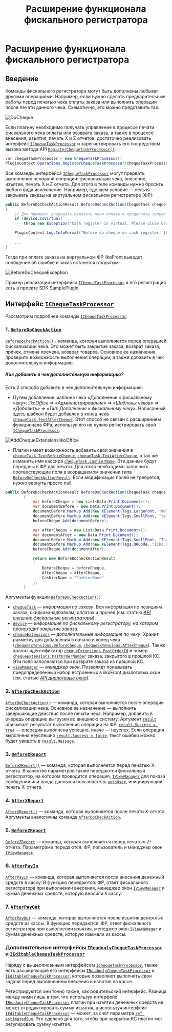 ﻿---
title: Расширение функционала фискального регистратора 
layout: default
---
# Расширение функционала фискального регистратора #

## Введение
 
Команды фискального регистратора могут быть дополнены любыми другими операциями. 
Например, если нужно сделать предварительные работы перед печатью чека оплаты заказа или выполнить операции после печати данного чека.
Схематично, это можно представить так:

![DoCheque](../../img/chequeTaskProcessor/doCheque.png)

Если плагину необходимо получать управление в процессе печати фискального чека оплаты или возврата заказа, а также в процессе внесения, изъятия, печать X и Z отчетов, достаточно реализовать интерфейс [`IChequeTaskProcessor`](http://iiko.github.io/front.api.sdk/v6/html/T_Resto_Front_Api_Devices_ChequeTaskProcessor_IChequeTaskProcessor.htm) и зарегистрировать его посредством вызова метода API [`RegisterChequeTaskProcessor()`](http://iiko.github.io/front.api.sdk/v6/html/M_Resto_Front_Api_IOperationService_RegisterChequeTaskProcessor.htm):
```cs
var chequeTaskProcessor = new ChequeTaskProcessor()
PluginContext.Operations.RegisterChequeTaskProcessor(chequeTaskProcessor);
```

Все команды интерфейса [`IChequeTaskProcessor`](http://iiko.github.io/front.api.sdk/v6/html/T_Resto_Front_Api_Devices_ChequeTaskProcessor_IChequeTaskProcessor.htm) могут прервать выполнение основной операции: фискализация чека, внесение, изъятие, печать X и Z отчета. Для этого в теле команды нужно бросить любого вида исключение.
Например, сделаем условие — нельзя закрывать заказы на виртуальном фискальном регистраторе (ФР):
```cs
public BeforeDoCheckActionResult BeforeDoCheckAction(ChequeTask chequeTask, ICashRegisterInfo device, CashRegisterChequeExtensions chequeExtensions, IViewManager viewManager)
{
	// Для примера: разрешать печатать чеки оплаты и предоплаты только на реальном устройстве.
	if (device.IsVirtual)
		throw new Exception("Cash register is virtual. Please close order only on real device.");

	PluginContext.Log.InfoFormat("Before do cheque on cash register: {0} ({1})", device.FriendlyName, device.Id);
	
	...
}
```
Тогда при оплате заказа на виртуальном ФР iikoFront выведет сообщение об ошибке и заказ останется открытым:

![BeforeDoChequeException](../../img/chequeTaskProcessor/beforeDoChequeException.png)

Пример реализации интерфейса [`IChequeTaskProcessor`](http://iiko.github.io/front.api.sdk/v6/html/T_Resto_Front_Api_Devices_ChequeTaskProcessor_IChequeTaskProcessor.htm) и его регистрация есть в проекте SDK SamplePlugin.


## Интерфейс [`IChequeTaskProcessor`](http://iiko.github.io/front.api.sdk/v6/html/T_Resto_Front_Api_Devices_ChequeTaskProcessor_IChequeTaskProcessor.htm)

Рассмотрим подробнее команды [`IChequeTaskProcessor`](http://iiko.github.io/front.api.sdk/v6/html/T_Resto_Front_Api_Devices_ChequeTaskProcessor_IChequeTaskProcessor.htm).


### 1. [`BeforeDoCheckAction`](http://iiko.github.io/front.api.sdk/v6/html/M_Resto_Front_Api_Devices_ChequeTaskProcessor_IChequeTaskProcessor_BeforeDoCheckAction.htm)

[`BeforeDoCheckAction()`](http://iiko.github.io/front.api.sdk/v6/html/M_Resto_Front_Api_Devices_ChequeTaskProcessor_IChequeTaskProcessor_BeforeDoCheckAction.htm) - команда, которая выполняется перед операцией фискализации чека. Это может быть закрытие заказа, возврат заказа, пречек, отмена пречека, возврат товаров. 
Основное ее назначение проверить возможность выполнения операции, а также добавить в чек дополнительную информацию.

##### Как добавить в чек дополнительную информацию?

Есть 2 способа добавить в чек дополнительную информацию:
- Путем добавления шаблона чека «Дополнение к фискальному чеку»: *iikoOffice => «Администрирование» => «Шаблоны чеков» => «Добавить» => «Тип: Дополнение к фискальному чеку»*.
Написанный здесь шаблон будет добавлен в конец чека [`chequeTask.TextAfterCheque`](http://iiko.github.io/front.api.sdk/v6/html/P_Resto_Front_Api_Data_Device_Tasks_BillTask_TextAfterCheque.htm).
Этот способ не связан с расширением функционала ФРа, используя его не нужно регистрировать свой [`IChequeTaskProcessor`](http://iiko.github.io/front.api.sdk/v6/html/T_Resto_Front_Api_Devices_ChequeTaskProcessor_IChequeTaskProcessor.htm).

![AddChequeExtensionsIikoOffice](../../img/chequeTaskProcessor/addChequeExtensionsIikoOffice.png)

-  Плагин имеет возможность добавить свои значения в [`chequeTask.TextBeforeCheque`](http://iiko.github.io/front.api.sdk/v6/html/P_Resto_Front_Api_Data_Device_Tasks_BillTask_TextBeforeCheque.htm), [`chequeTask.TextAfterCheque`](http://iiko.github.io/front.api.sdk/v6/html/P_Resto_Front_Api_Data_Device_Tasks_BillTask_TextAfterCheque.htm), а так же изменить имя кассира [`chequeTask.cashierName`](http://iiko.github.io/front.api.sdk/v6/html/P_Resto_Front_Api_Data_Device_Tasks_CashRegisterTask_CashierName.htm). Эти данные будут переданы в ФР для печати. Для этого необходимо заполнить соотвествующие поля в возращаемом значении типа [`BeforeDoCheckActionResult`](http://iiko.github.io/front.api.sdk/v6/html/T_Resto_Front_Api_Data_Device_BeforeDoCheckActionResult.htm). Если модификация полей не требуется, нужно вернуть просто null.
```cs
public BeforeDoCheckActionResult BeforeDoCheckAction(ChequeTask chequeTask, ICashRegisterInfo device, CashRegisterChequeExtensions chequeExtensions, IViewManager viewManager)
        {
            var beforeCheque = new List<Data.Print.Document>();
            var documentBefore = new Data.Print.Document();
            documentBefore.Markup.Add(new XElement(Tags.LargeFont, "Welcome"));
            documentBefore.Markup.Add(new XElement(Tags.SmallFont, "tel. 555-123456"));
            beforeCheque.Add(documentBefore);

            var afterCheque = new List<Data.Print.Document>();
            var documentAfter = new Data.Print.Document();
            documentBefore.Markup.Add(new XElement(Tags.SmallFont, "Thank you for shopping"));
            documentBefore.Markup.Add(new XElement(Tags.QRCode, "iiko.ru"));
            beforeCheque.Add(documentAfter);

            return new BeforeDoCheckActionResult
            {
                BeforeCheque = beforeCheque,
                AfterCheque = afterCheque,
                CashierName = "CashierName"
            };
        }
```

Аргументы функции [`BeforeDoCheckAction()`](http://iiko.github.io/front.api.sdk/v6/html/M_Resto_Front_Api_Devices_ChequeTaskProcessor_IChequeTaskProcessor_BeforeDoCheckAction.htm):
- [`chequeTask`](http://iiko.github.io/front.api.sdk/v6/html/T_Resto_Front_Api_Data_Device_Tasks_ChequeTask.htm) — *информация по заказу*. 
Вся информация по позициям  заказа, скидкам/надбавкам, оплатах и прочее (см. статью [*API внешние фискальные регистраторы*](CashRegisters.html "Внешние фискальные регистраторы")).
- [`device`](http://iiko.github.io/front.api.sdk/v6/html/T_Resto_Front_Api_Data_Device_ICashRegisterInfo.htm) — *информация по фискальному регистратору, на котором происходит закрытие заказа*.
- [`chequeExtensions`](http://iiko.github.io/front.api.sdk/v6/html/T_Resto_Front_Api_Data_Device_CashRegisterChequeExtensions.htm) — *дополнительныя информация по чеку*. 
Хранит разметку для добавления в начало и конец чека ([`chequeExtensions.BeforeCheque`](http://iiko.github.io/front.api.sdk/v6/html/P_Resto_Front_Api_Data_Device_CashRegisterChequeExtensions_BeforeCheque.htm), [`chequeExtensions.AfterCheque`](http://iiko.github.io/front.api.sdk/v6/html/P_Resto_Front_Api_Data_Device_CashRegisterChequeExtensions_AfterCheque.htm)).
Также хранит идентификатор [`chequeExtensions.PastOrderId`](http://iiko.github.io/front.api.sdk/v6/html/P_Resto_Front_Api_Data_Device_CashRegisterChequeExtensions_PastOrderId.htm) и номер [`chequeExtensions.PastOrderNumber`](http://iiko.github.io/front.api.sdk/v6/html/P_Resto_Front_Api_Data_Device_CashRegisterChequeExtensions_PastOrderNumber.htm) заказа, закрытого в прошлой КС.
Эти поля заполняются при возврате заказа из прошлой КС.
- [`viewManager`](http://iiko.github.io/front.api.sdk/v6/html/T_Resto_Front_Api_UI_IViewManager.htm) — *менеджер окон*.
Позволяет показывать предопределённый набор встроенных в iikoFront диалоговых окон (см. статью [*API диалоговые окна*](ViewManager.html "Диалоговые окна")).


### 2. [`AfterDoCheckAction`](http://iiko.github.io/front.api.sdk/v6/html/M_Resto_Front_Api_Devices_ChequeTaskProcessor_IChequeTaskProcessor_AfterDoCheckAction.htm)

[`AfterDoCheckAction()`](http://iiko.github.io/front.api.sdk/v6/html/M_Resto_Front_Api_Devices_ChequeTaskProcessor_IChequeTaskProcessor_AfterDoCheckAction.htm) — команда, которая выполняется после операции фискализации чека. 
Основное ее назначение — выполнить завершающие действия после печати чека. Например, добавить в очередь операцию выгрузки во внешнюю систему.
Аргумент [`result`](http://iiko.github.io/front.api.sdk/v6/html/T_Resto_Front_Api_Data_Device_Results_PostResult.htm) описывает результат выполнения операции на ФР. 
[`result.Success = true`](http://iiko.github.io/front.api.sdk/v6/html/P_Resto_Front_Api_Data_Device_Results_PostResult_Success.htm) — операция выполнена успешно, иначе — неуспех.
Если операция выполнена неуспешно [`result.Success = false`](http://iiko.github.io/front.api.sdk/v6/html/P_Resto_Front_Api_Data_Device_Results_PostResult_Success.htm), текст ошибки можно будет увидеть в [`result.Message`](http://iiko.github.io/front.api.sdk/v6/html/P_Resto_Front_Api_Data_Device_Results_PostResult_Message.htm).


### 3. [`BeforeXReport`](http://iiko.github.io/front.api.sdk/v6/html/M_Resto_Front_Api_Devices_ChequeTaskProcessor_IChequeTaskProcessor_BeforeXReport.htm)

[`BeforeXReport()`](http://iiko.github.io/front.api.sdk/v6/html/M_Resto_Front_Api_Devices_ChequeTaskProcessor_IChequeTaskProcessor_BeforeXReport.htm) — команда, которая выполняется перед печатью X-отчета.
В качестве параметров также передаются фискальный регистратор, на котором проводится операция, [`IViewManager`](http://iiko.github.io/front.api.sdk/v6/html/T_Resto_Front_Api_UI_IViewManager.htm "IViewManager") для показа сообщений или ввода данных и пользователь [`authUser`](http://iiko.github.io/front.api.sdk/v6/html/T_Resto_Front_Api_Data_Security_IUser.htm), инициирующий печать X-отчета. 


### 4. [`AfterXReport`](http://iiko.github.io/front.api.sdk/v6/html/M_Resto_Front_Api_Devices_ChequeTaskProcessor_IChequeTaskProcessor_AfterXReport.htm)

[`AfterXReport()`](http://iiko.github.io/front.api.sdk/v6/html/M_Resto_Front_Api_Devices_ChequeTaskProcessor_IChequeTaskProcessor_AfterXReport.htm) — команда, которая выполняется после печати X-отчета.
Аргументы аналогичны команде [`AfterDoCheckAction`](http://iiko.github.io/front.api.sdk/v6/html/M_Resto_Front_Api_Devices_ChequeTaskProcessor_IChequeTaskProcessor_AfterDoCheckAction.htm).


### 5. [`BeforeZReport`](http://iiko.github.io/front.api.sdk/v6/html/M_Resto_Front_Api_Devices_ChequeTaskProcessor_IChequeTaskProcessor_BeforeZReport.htm)

[`BeforeZReport`](http://iiko.github.io/front.api.sdk/v6/html/M_Resto_Front_Api_Devices_ChequeTaskProcessor_IChequeTaskProcessor_BeforeZReport.htm) — команда, которая выполняется перед печатью Z-отчета.
Параметрами передаются: ФР, пользователь и менеджер окон [`IViewManager`](http://iiko.github.io/front.api.sdk/v6/html/T_Resto_Front_Api_UI_IViewManager.htm "IViewManager").


### 6. [`AfterPayIn`](http://iiko.github.io/front.api.sdk/v6/html/M_Resto_Front_Api_Devices_ChequeTaskProcessor_IChequeTaskProcessor_AfterPayIn.htm)

[`AfterPayIn`](http://iiko.github.io/front.api.sdk/v6/html/M_Resto_Front_Api_Devices_ChequeTaskProcessor_IChequeTaskProcessor_AfterPayIn.htm) — команда, которая выполняется после внесения денежный средств в кассу.
В функцию передаются: ФР, ответ фискального регистратора при выполнении внесения, менеджер окон [`IViewManager`](http://iiko.github.io/front.api.sdk/v6/html/T_Resto_Front_Api_UI_IViewManager.htm "IViewManager") и сумма денежных средств, которую вносили в кассу.


### 7. [`AfterPayOut`](http://iiko.github.io/front.api.sdk/v6/html/M_Resto_Front_Api_Devices_ChequeTaskProcessor_IChequeTaskProcessor_AfterPayOut.htm)

[`AfterPayOut`](http://iiko.github.io/front.api.sdk/v6/html/M_Resto_Front_Api_Devices_ChequeTaskProcessor_IChequeTaskProcessor_AfterPayOut.htm) — команда, которая выполняется после изъятия денежных средств из кассы.
В функцию передаются: ФР, ответ фискального регистратора при выполнении изъятия, менеджер окон [`IViewManager`](http://iiko.github.io/front.api.sdk/v6/html/T_Resto_Front_Api_UI_IViewManager.htm "IViewManager") и сумма денежных средств, которую изымали из кассы.


### Дополнительные интерфейсы [`IReadonlyChequeTaskProcessor`](http://iiko.github.io/front.api.sdk/v6/html/T_Resto_Front_Api_Devices_ChequeTaskProcessor_IReadonlyChequeTaskProcessor.htm) и [`IEditableChequeTaskProcessor`](http://iiko.github.io/front.api.sdk/v6/html/T_Resto_Front_Api_Devices_ChequeTaskProcessor_IEditableChequeTaskProcessor.htm)

Наряду с вышеописанным интерфейсом [`IChequeTaskProcessor`](http://iiko.github.io/front.api.sdk/v6/html/T_Resto_Front_Api_Devices_ChequeTaskProcessor_IChequeTaskProcessor.htm), также есть расширяющие его интерфейсы [`IReadonlyChequeTaskProcessor`](http://iiko.github.io/front.api.sdk/v6/html/T_Resto_Front_Api_Devices_ChequeTaskProcessor_IReadonlyChequeTaskProcessor.htm) и [`IEditableChequeTaskProcessor`](http://iiko.github.io/front.api.sdk/v6/html/T_Resto_Front_Api_Devices_ChequeTaskProcessor_IEditableChequeTaskProcessor.htm), которые позволяют выполнять свои задачи перед выполнением внесения и изъятия на кассе.


Регистрируются они точно также, как родительский интерфейс.
Разница между ними лишь в том, что используя интерфейс [`IReadonlyChequeTaskProcessor`](http://iiko.github.io/front.api.sdk/v6/html/T_Resto_Front_Api_Devices_ChequeTaskProcessor_IReadonlyChequeTaskProcessor.htm) плагин при изъятии денежных средств не может отредактировать сумму изъятия, а используя интерфейс [`IEditableChequeTaskProcessor`](http://iiko.github.io/front.api.sdk/v6/html/T_Resto_Front_Api_Devices_ChequeTaskProcessor_IEditableChequeTaskProcessor.htm) — может, за счет параметра [`ref estimatedSum`](http://iiko.github.io/front.api.sdk/v6/html/M_Resto_Front_Api_Devices_ChequeTaskProcessor_IEditableChequeTaskProcessor_BeforePayOutSessionClosed.htm).
Это сделано для того, чтобы при закрытии КС плагин мог регулировать сумму изъятия.
